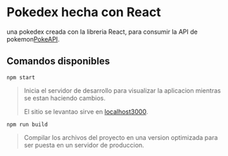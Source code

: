 # Pokedex hecha con React

una pokedex creada con la libreria React, para consumir la API de pokemon[PokeAPI](https://pokeapi.co/).

## Comandos disponibles

`npm start`

> Inicia el servidor de desarrollo para visualizar la aplicacion mientras se estan haciendo cambios.
>
>El sitio se levantao sirve en [localhost3000](http://localhost:3000/).

`npm run build`

> Compilar los archivos del proyecto en una version optimizada para ser puesta en un servidor de produccion.
